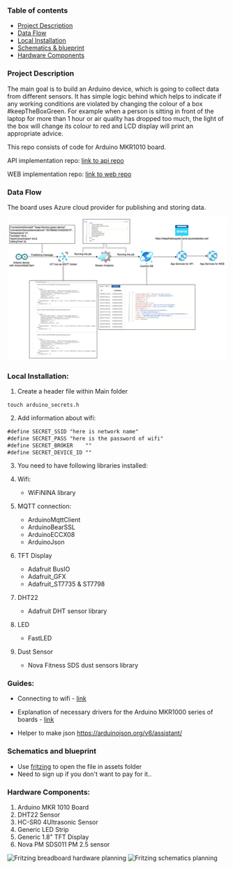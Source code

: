 ### Table of contents

- [Project Description](#project-description)
- [Data Flow](#data-flow)
- [Local Installation](#local-installation)
- [Schematics & blueprint](#schematics-and-blueprint)
- [Hardware Components](#hardware-components)

### Project Description

The main goal is to build an Arduino device, which is going to collect data from different sensors. It has simple logic behind which helps to indicate if any working conditions are violated by changing the colour of a box #keepTheBoxGreen. For example when a person is sitting in front of the laptop for more than 1 hour or air quality has dropped too much, the light of the box will change its colour to red and LCD display will print an appropriate advice. 

This repo consists of code for Arduino MKR1010 board.

API implementation repo: [link to api repo](https://github.com/some-otter-thing/keepTheBoxGreen-api) 

WEB implementation repo: [link to web repo](https://github.com/some-otter-thing/keepTheBoxGreen-fe) 

### Data Flow
The board uses Azure cloud provider for publishing and storing data.

![data-flow](./assets/data_flow.png)
### Local Installation:

1. Create a header file within Main folder

```
touch arduino_secrets.h
```

2. Add information about wifi:

```
#define SECRET_SSID "here is network name"
#define SECRET_PASS "here is the password of wifi"
#define SECRET_BROKER    ""
#define SECRET_DEVICE_ID ""
```
3. You need to have following libraries installed:

1. Wifi:
   - WiFiNINA library
2. MQTT connection:
   - ArduinoMqttClient
   - ArduinoBearSSL
   - ArduinoECCX08
   - ArduinoJson
3. TFT Display
   - Adafruit BusIO 
   - Adafruit_GFX
   - Adafruit_ST7735 & ST7798
4. DHT22
   - Adafruit DHT sensor library
5. LED
   - FastLED
6. Dust Sensor
   - Nova Fitness SDS dust sensors library
### Guides:

- Connecting to wifi - <a href="https://www.arduino.cc/en/Guide/MKRWiFi1010/connecting-to-wifi-network">link</a>

- Explanation of necessary drivers for the Arduino MKR1000 series of boards - <a href="https://www.arduino.cc/en/Guide/MKR1000">link</a>

- Helper to make json https://arduinojson.org/v6/assistant/

### Schematics and blueprint

- Use [fritzing](https://fritzing.org/) to open the file in assets folder
- Need to sign up if you don't want to pay for it..

### Hardware Components:

1. Arduino MKR 1010 Board
2. DHT22 Sensor
3. HC-SR0 4Ultrasonic Sensor
4. Generic LED Strip
5. Generic 1.8" TFT Display
6. Nova PM SDS011 PM 2.5 sensor

![Fritzing breadboard hardware planning](https://i.imgur.com/iirBkXY.png)
![Fritzing schematics planning](https://i.imgur.com/qySSMSN.png)

